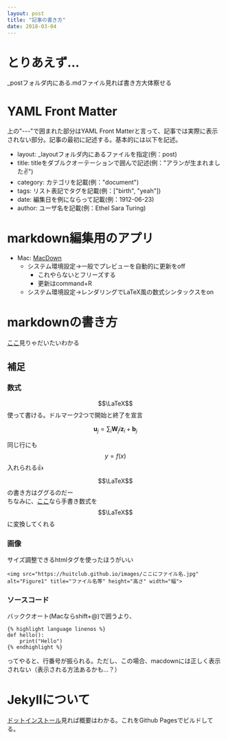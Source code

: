 ```yaml
---
layout: post
title: "記事の書き方"
date: 2018-03-04
---
```


# とりあえず…
_postフォルダ内にある.mdファイル見れば書き方大体察せる

# YAML Front Matter
上の"---"で囲まれた部分はYAML Front Matterと言って、記事では実際に表示されない部分。記事の最初に記述する。基本的には以下を記述。

- layout: _layoutフォルダ内にあるファイルを指定(例：post)
- title: titleをダブルクオーテーションで囲んで記述(例："アランが生まれました✌️")
- category: カテゴリを記載(例："document")
- tags: リスト表記でタグを記載(例：["birth", "yeah"])
- date: 編集日を例にならって記載(例：1912-06-23)
- author: ユーザ名を記載(例：Ethel Sara Turing)


# markdown編集用のアプリ

- Mac: [MacDown](https://macdown.uranusjr.com/)
	- システム環境設定→一般でプレビューを自動的に更新をoff
		- これやらないとフリーズする
		- 更新はcommand+R
	- システム環境設定→レンダリングでLaTeX風の数式シンタックスをon

# markdownの書き方

[ここ](https://qiita.com/tbpgr/items/989c6badefff69377da7)見りゃだいたいわかる

## 補足

### 数式
$$\LaTeX$$使って書ける。ドルマーク2つで開始と終了を宣言

$$
\boldsymbol{u}_j = \sum_i \boldsymbol{W}_ji \boldsymbol{z}_i + \boldsymbol{b}_j
$$

同じ行にも$$y=f(x)$$入れられる👍<br>
$$\LaTeX$$の書き方はググるのだー<br>
ちなみに、[ここ](https://webdemo.myscript.com/views/math.html#/demo/equation)なら手書き数式を$$\LaTeX$$に変換してくれる



### 画像
サイズ調整できるhtmlタグを使ったほうがいい
```
<img src="https://huitclub.github.io/images/ここにファイル名.jpg" alt="Figure1" title="ファイル名等" height="高さ" width="幅">
```

### ソースコード
バッククオート(Macならshift+@)で囲うより、

```
{% highlight language linenos %}
def hello():
	print("Hello")
{% endhighlight %}
```

ってやると、行番号が振られる。ただし、この場合、macdownには正しく表示されない（表示される方法あるかも...？）

# Jekyllについて
[ドットインストール](https://dotinstall.com/lessons/basic_jekyll)見れば概要はわかる。これをGithub Pagesでビルドしてる。